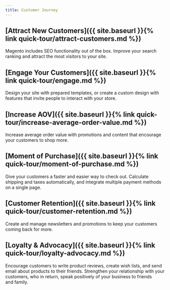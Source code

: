 ```yaml
---
title: Customer Journey
---
```


## [Attract New Customers]({{ site.baseurl }}{% link quick-tour/attract-customers.md %})

Magento includes SEO functionality out of the box. Improve your search ranking and attract the most visitors to your site.

## [Engage Your Customers]({{ site.baseurl }}{% link quick-tour/engage.md %})

Design your site with prepared templates, or create a custom design with features that invite people to interact with your store.

## [Increase AOV]({{ site.baseurl }}{% link quick-tour/increase-average-order-value.md %})

Increase average order value with promotions and content that encourage your customers to shop more.

## [Moment of Purchase]({{ site.baseurl }}{% link quick-tour/moment-of-purchase.md %})

Give your customers a faster and easier way to check out. Calculate shipping and taxes automatically, and integrate multiple payment methods on a single page.

## [Customer Retention]({{ site.baseurl }}{% link quick-tour/customer-retention.md %})

Create and manage newsletters and promotions to keep your customers coming back for more.

## [Loyalty &amp; Advocacy]({{ site.baseurl }}{% link quick-tour/loyalty-advocacy.md %})

Encourage customers to write product reviews, create wish lists, and send email about products to their friends. Strengthen your relationship with your customers, who in return, speak positively of your business to friends and family.
